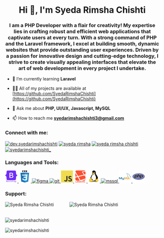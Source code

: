   <h1 align="center">Hi 👋, I'm Syeda Rimsha Chishti</h1>
<h3 align="center">I am a PHP Developer with a flair for creativity! My expertise lies in crafting robust and efficient web applications that captivate users at every turn. With a strong command of PHP and the Laravel framework, I excel at building smooth, dynamic websites that provide outstanding user experiences. Driven by a passion for innovative design and cutting-edge technology, I strive to create visually appealing interfaces that elevate the art of web development in every project I undertake.</h3>

- 🌱 I’m currently learning **Laravel**

- 👨‍💻 All of my projects are available at [https://github.com/SyedaRimshaChishti](https://github.com/SyedaRimshaChishti)

- 💬 Ask me about **PHP, UI/UX, Javascript, MySQL**

- 📫 How to reach me **syedarimshachishti3@gmail.com**

<h3 align="left">Connect with me:</h3>
<p align="left">
<a href="https://dev.to/dev.syedarimshachishti" target="blank"><img align="center" src="https://raw.githubusercontent.com/rahuldkjain/github-profile-readme-generator/master/src/images/icons/Social/devto.svg" alt="dev.syedarimshachishti" height="30" width="40" /></a>
<a href="https://linkedin.com/in/syeda rimsha" target="blank"><img align="center" src="https://raw.githubusercontent.com/rahuldkjain/github-profile-readme-generator/master/src/images/icons/Social/linked-in-alt.svg" alt="syeda rimsha" height="30" width="40" /></a>
<a href="https://fb.com/syeda rimsha chishti" target="blank"><img align="center" src="https://raw.githubusercontent.com/rahuldkjain/github-profile-readme-generator/master/src/images/icons/Social/facebook.svg" alt="syeda rimsha chishti" height="30" width="40" /></a>
<a href="https://instagram.com/syedarimshachishti_" target="blank"><img align="center" src="https://raw.githubusercontent.com/rahuldkjain/github-profile-readme-generator/master/src/images/icons/Social/instagram.svg" alt="syedarimshachishti_" height="30" width="40" /></a>
</p>

<h3 align="left">Languages and Tools:</h3>
<p align="left"> <a href="https://getbootstrap.com" target="_blank" rel="noreferrer"> <img src="https://raw.githubusercontent.com/devicons/devicon/master/icons/bootstrap/bootstrap-plain-wordmark.svg" alt="bootstrap" width="40" height="40"/> </a> <a href="https://www.w3schools.com/css/" target="_blank" rel="noreferrer"> <img src="https://raw.githubusercontent.com/devicons/devicon/master/icons/css3/css3-original-wordmark.svg" alt="css3" width="40" height="40"/> </a> <a href="https://www.figma.com/" target="_blank" rel="noreferrer"> <img src="https://www.vectorlogo.zone/logos/figma/figma-icon.svg" alt="figma" width="40" height="40"/> </a> <a href="https://git-scm.com/" target="_blank" rel="noreferrer"> <img src="https://www.vectorlogo.zone/logos/git-scm/git-scm-icon.svg" alt="git" width="40" height="40"/> </a> <a href="https://developer.mozilla.org/en-US/docs/Web/JavaScript" target="_blank" rel="noreferrer"> <img src="https://raw.githubusercontent.com/devicons/devicon/master/icons/javascript/javascript-original.svg" alt="javascript" width="40" height="40"/> </a> <a href="https://laravel.com/" target="_blank" rel="noreferrer"> <img src="https://raw.githubusercontent.com/devicons/devicon/master/icons/laravel/laravel-plain-wordmark.svg" alt="laravel" width="40" height="40"/> </a> <a href="https://www.linux.org/" target="_blank" rel="noreferrer"> <img src="https://raw.githubusercontent.com/devicons/devicon/master/icons/linux/linux-original.svg" alt="linux" width="40" height="40"/> </a> <a href="https://www.microsoft.com/en-us/sql-server" target="_blank" rel="noreferrer"> <img src="https://www.svgrepo.com/show/303229/microsoft-sql-server-logo.svg" alt="mssql" width="40" height="40"/> </a> <a href="https://www.mysql.com/" target="_blank" rel="noreferrer"> <img src="https://raw.githubusercontent.com/devicons/devicon/master/icons/mysql/mysql-original-wordmark.svg" alt="mysql" width="40" height="40"/> </a> <a href="https://www.php.net" target="_blank" rel="noreferrer"> <img src="https://raw.githubusercontent.com/devicons/devicon/master/icons/php/php-original.svg" alt="php" width="40" height="40"/> </a> </p>

<h3 align="left">Support:</h3>
<p><a href="https://www.buymeacoffee.com/Syeda Rimsha Chishti"> <img align="left" src="https://cdn.buymeacoffee.com/buttons/v2/default-yellow.png" height="50" width="210" alt="Syeda Rimsha Chishti" /></a><a href="https://ko-fi.com/Syeda Rimsha Chishti"> <img align="left" src="https://cdn.ko-fi.com/cdn/kofi3.png?v=3" height="50" width="210" alt="Syeda Rimsha Chishti" /></a></p><br><br>

<p><img align="center" src="https://github-readme-stats.vercel.app/api/top-langs?username=syedarimshachishti&show_icons=true&locale=en&layout=compact" alt="syedarimshachishti" /></p>

<p><img align="center" src="https://github-readme-streak-stats.herokuapp.com/?user=syedarimshachishti&" alt="syedarimshachishti" /></p>
